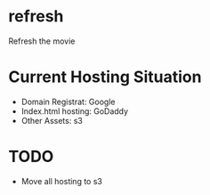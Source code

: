 refresh
=======

Refresh the movie

# Current Hosting Situation

* Domain Registrat: Google
* Index.html hosting: GoDaddy
* Other Assets: s3

# TODO

* Move all hosting to s3
